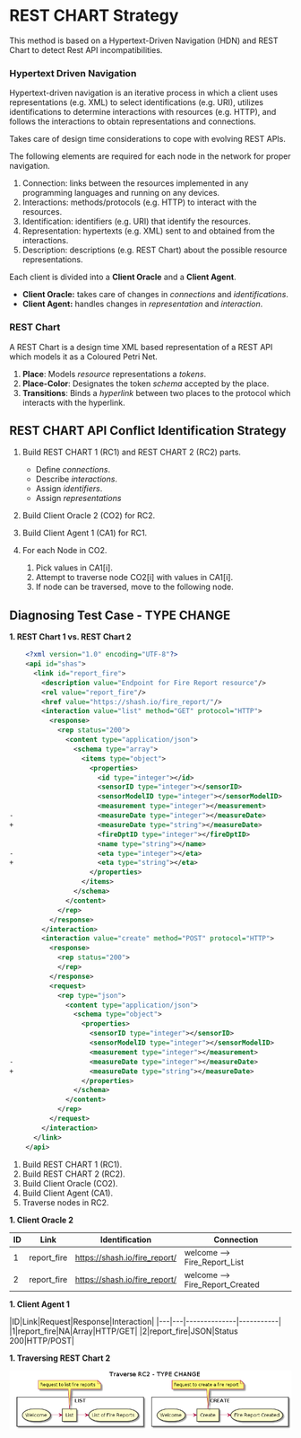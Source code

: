 # REST CHART Strategy

This method is based on a Hypertext-Driven Navigation (HDN) and REST Chart to detect Rest API incompatibilities.


### Hypertext Driven Navigation

Hypertext-driven navigation is an iterative process in which a client uses representations (e.g. XML) to select identifications (e.g. URI), utilizes identifications to determine interactions with resources (e.g. HTTP), and follows the interactions to obtain representations and connections.

Takes care of design time considerations to cope with evolving REST APIs.

The following elements are required for each node in the network for proper navigation.

  1. Connection: links between the resources implemented in any programming languages and running on any devices.
  1. Interactions: methods/protocols (e.g. HTTP) to interact with the resources.
  1. Identification: identifiers (e.g. URI) that identify the resources.
  1. Representation: hypertexts (e.g. XML) sent to and obtained from the interactions.
  1. Description: descriptions (e.g. REST Chart) about the possible resource representations.

Each client is divided into a **Client Oracle** and a **Client Agent**.

  * **Client Oracle:** takes care of changes in *connections* and *identifications*.
  * **Client Agent:** handles changes in *representation* and *interaction*.


### REST Chart

A REST Chart is a design time XML based representation of a REST API which models it as a Coloured Petri Net.

  1. **Place**: Models *resource* representations a *tokens*.
  1. **Place-Color**: Designates the token *schema* accepted by the place. 
  1. **Transitions**: Binds a *hyperlink* between two places to the protocol which interacts with the hyperlink.


## REST CHART API Conflict Identification Strategy

  1. Build REST CHART 1 (RC1) and REST CHART 2 (RC2) parts.
      * Define *connections*.
      * Describe *interactions*.
      * Assign *identifiers*.
      * Assign *representations*

  1. Build Client Oracle 2 (CO2) for RC2. 

  1. Build Client Agent 1 (CA1) for RC1.

  1. For each Node in CO2.
      1. Pick values in CA1[i].
      1. Attempt to traverse node CO2[i] with values in CA1[i].
      1. If node can be traversed, move to the following node.


## Diagnosing Test Case - TYPE CHANGE

**1. REST Chart 1 vs. REST Chart 2**

```xml
    <?xml version="1.0" encoding="UTF-8"?>
    <api id="shas">
      <link id="report_fire">
        <description value="Endpoint for Fire Report resource"/>
        <rel value="report_fire"/>
        <href value="https://shash.io/fire_report/"/>
        <interaction value="list" method="GET" protocol="HTTP">
          <response>
            <rep status="200">
              <content type="application/json">
                <schema type="array">
                  <items type="object">
                    <properties>
                      <id type="integer"></id>
                      <sensorID type="integer"></sensorID>
                      <sensorModelID type="integer"></sensorModelID>
                      <measurement type="integer"></measurement>
-                     <measureDate type="integer"></measureDate>
+                     <measureDate type="string"></measureDate>
                      <fireDptID type="integer"></fireDptID>
                      <name type="string"></name>
-                     <eta type="integer"></eta>
+                     <eta type="string"></eta>
                    </properties>
                  </items>
                </schema>
              </content>
            </rep>
          </response>
        </interaction>
        <interaction value="create" method="POST" protocol="HTTP">
          <response>
            <rep status="200">
            </rep>
          </response>
          <request>
            <rep type="json">
              <content type="application/json">
                <schema type="object">
                  <properties>
                    <sensorID type="integer"></sensorID>
                    <sensorModelID type="integer"></sensorModelID>
                    <measurement type="integer"></measurement>
-                   <measureDate type="integer"></measureDate>
+                   <measureDate type="string"></measureDate>
                  </properties>
                </schema>
              </content>
            </rep>
          </request>
        </interaction>
      </link>
    </api>
```

  1. Build REST CHART 1 (RC1).
  1. Build REST CHART 2 (RC2).
  1. Build Client Oracle (CO2).
  1. Build Client Agent (CA1).
  1. Traverse nodes in RC2.

  
**1. Client Oracle 2**

  |ID|Link|Identification|Connection|
  |---|----|-------------|----------|
  |1|report_fire|https://shash.io/fire_report/|welcome --> Fire_Report_List|
  |2|report_fire|https://shash.io/fire_report/|welcome --> Fire_Report_Created|


**1. Client Agent 1**

  |ID|Link|Request|Response|Interaction|
  |---|---|--------------|-----------|
  |1|report_fire|NA|Array|HTTP/GET|
  |2|report_fire|JSON|Status 200|HTTP/POST|


**1. Traversing REST Chart 2**

![Traverse_TYPE_CHANGE_RC2]


  [Traverse_TYPE_CHANGE_RC2]: https://github.com/AndesRafa/IoT_Challenge8/blob/master/04.Conflict_Identification/01.Traverse_TYPE_CHANGE_RC2.png
